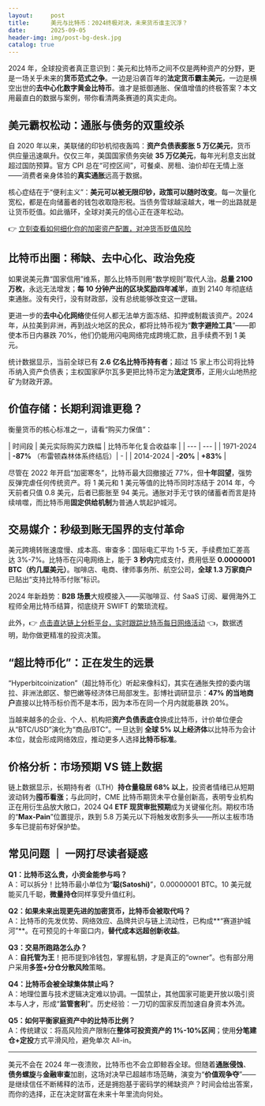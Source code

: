 ```yaml
---
layout:     post
title:      美元与比特币：2024终极对决，未来货币谁主沉浮？
date:       2025-09-05
header-img: img/post-bg-desk.jpg
catalog: true
---
```


2024 年，全球投资者真正意识到：美元和比特币之间不仅是两种资产的分野，更是一场关乎未来的**货币范式之争**。一边是沿袭百年的**法定货币霸主美元**，一边是横空出世的**去中心化数字黄金比特币**。谁才是抵御通胀、保值增值的终极答案？本文用最直白的数据与案例，带你看清两条赛道的真实走向。

## 美元霸权松动：通胀与债务的双重绞杀

自 2020 年以来，美联储的印钞机彻夜轰鸣：**资产负债表膨胀 5 万亿美元**，货币供应量迅速飙升。仅仅三年，美国国家债务突破 **35 万亿美元**，每年光利息支出就超过国防预算。官方 CPI 总在“可控区间”，可餐桌、房租、油价却在无情上涨——消费者亲身体验的**真实通胀**远高于数据。

核心症结在于“便利主义”：**美元可以被无限印钞，政策可以随时改变**。每一次量化宽松，都是在向储蓄者的钱包收取隐形税。当债务雪球越滚越大，唯一的出路就是让货币贬值。如此循环，全球对美元的信心正在逐年松动。

👉 [立刻查看如何细化你的加密资产配置，对冲货币贬值风险](https://okxdog.com/)

## 比特币出圈：稀缺、去中心化、政治免疫

如果说美元靠“国家信用”维系，那么比特币则用“数学规则”取代人治。**总量 2100 万枚**，永远无法增发；**每 10 分钟产出的区块奖励四年减半**，直到 2140 年彻底结束通胀。没有央行，没有财政部，没有总统能够改变这一逻辑。

更进一步的**去中心化网络**使任何人都无法单方面冻结、扣押或制裁该资产。2024 年，从拉美到非洲，再到战火地区的民众，都将比特币视为“**数字避险工具**”——即使本币日内暴跌 70%，他们仍能用闪电网络完成跨境汇款，且手续费不到 1 美元。

统计数据显示，当前全球已有 **2.6 亿名比特币持有者**；超过 15 家上市公司将比特币纳入资产负债表；主权国家萨尔瓦多更把比特币定为**法定货币**，正用火山地热挖矿为财政开源。

## 价值存储：长期利润谁更稳？

衡量货币的核心标准之一，请看“购买力保值”：

| 时间段 | 美元实际购买力跌幅 | 比特币年化复合收益率 |
| --- | --- |
| 1971-2024 | **-87%** （布雷顿森林体系终结后）| - |
| 2014-2024 | **-20%** | **+83%** |

尽管在 2022 年开启“加密寒冬”，比特币最大回撤接近 77%，但**十年回望**，强势反弹完虐任何传统资产。将 1 美元和 1 美元等值的比特币同时冻结于 2014 年，今天前者只值 0.8 美元，后者已膨胀至 94 美元。通胀对手无寸铁的储蓄者而言是持续啃噬，而比特币用**固定供给机制**为普通人筑起护城河。

## 交易媒介：秒级到账无国界的支付革命

美元跨境转账速度慢、成本高、审查多：国际电汇平均 1-5 天，手续费加汇差高达 3%-7%。比特币在闪电网络上，能于 **3 秒内**完成支付，费用低至 **0.0000001 BTC（约几厘美元）**。咖啡店、电商、律师事务所、航空公司，**全球 1.3 万家商户**已贴出“支持比特币付账”标识。

2024 年新趋势：**B2B 场景**大规模接入——买咖啡豆、付 SaaS 订阅、雇佣海外工程师全用比特币结算，彻底绕开 SWIFT 的繁琐流程。

此外，👉 [点击直达链上分析平台，实时跟踪比特币每日网络活动](https://okxdog.com/) 👈，数据透明，助你做更精准的投资决策。

## “超比特币化”：正在发生的远景

“Hyperbitcoinization”（超比特币化）听起来像科幻，其实在通胀失控的委内瑞拉、非洲法郎区、黎巴嫩等经济体已局部发生。彭博社调研显示：**47% 的当地商户**直接以比特币标价而不是本币，因为本币在同一个月内就能暴跌 20%。

当越来越多的企业、个人、机构把**资产负债表底仓**换成比特币，计价单位便会从“BTC/USD”演化为“商品/BTC”。一旦达到 **全球 5% 以上经济体**以比特币为会计本位，就会形成网络效应，推动更多人选择**比特币标准**。

## 价格分析：市场预期 VS 链上数据

链上数据显示，长期持有者（LTH）**持仓量稳居 68% 以上**，投资者情绪已从短期波动转为**囤币看涨**；与此同时，CME 比特币期货未平仓量创新高，表明专业机构正在用衍生品放大敞口，2024 Q4 **ETF 现货审批预期**成为关键催化剂。期权市场的“**Max-Pain**”位置提示，跌到 5.8 万美元以下将触发收割多头——所以主板市场多车已提前布好保护垫。

## 常见问题 ｜ 一网打尽读者疑惑

**Q1：比特币这么贵，小资金能参与吗？**  
A：可以拆分！比特币最小单位为“**聪(Satoshi)**”，0.00000001 BTC。10 美元就能买几千聪，**微量持仓**同样享受升值红利。

**Q2：如果未来出现更先进的加密货币，比特币会被取代吗？**  
A：比特币的先发优势、网络效应、品牌共识与链上流动性，已构成**“赛道护城河”**。在可预见的十年窗口内，**替代成本远超创新收益**。

**Q3：交易所跑路怎么办？**  
A：**自托管为王**！把币提到冷钱包，掌握私钥，才是真正的“owner”。也有部分用户采用**多签+分仓分散风险**策略。

**Q4：比特币会被全球集体禁止吗？**  
A：地理位置与技术逻辑决定难以协调。一国禁止，其他国家可能更开放以吸引资本与人才，形成“**监管套利**”。历史经验：一刀切的国家反而加速自身资本外流。

**Q5：如何平衡家庭资产中的比特币比例？**  
A：传统建议：将高风险资产限制在**整体可投资资产的 1%-10%区间**；使用**分笔建仓+定投**方式平滑风险，避免单次 All-in。

---

美元不会在 2024 年一夜溃败，比特币也不会立即鲸吞全球。但随着**通胀侵蚀**、**债务螺旋**与**金融审查**加剧，这场对决早已超越市场范畴，演变为“**价值观争夺**”——是继续信任不断稀释的法币，还是拥抱基于密码学的稀缺资产？时间会给出答案，而你的选择，正在决定财富在未来十年里流向何处。